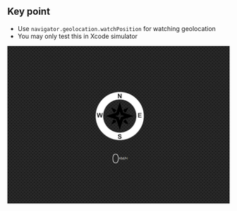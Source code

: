 ## Key point

* Use `navigator.geolocation.watchPosition` for watching geolocation
* You may only test this in Xcode simulator

![Screenshot](./screenshot.png)
